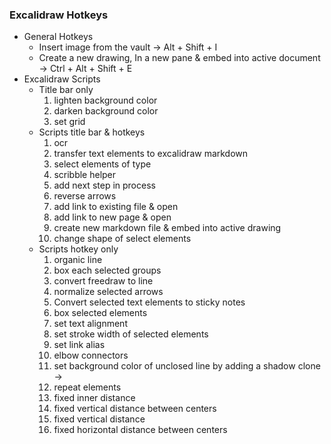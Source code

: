 ### Excalidraw Hotkeys


- General Hotkeys
	- Insert image from the vault → Alt + Shift + I 
	- Create a new drawing, In a new pane & embed into active document → Ctrl + Alt + Shift + E 
- Excalidraw Scripts
	- Title bar only
		1. lighten background color 
		2. darken background color 
		3. set grid 
	- Scripts title bar & hotkeys
		1. ocr 
		2. transfer text elements to excalidraw markdown
		3. select elements of type
		4. scribble helper
		5. add next step in process
		6. reverse arrows
		7. add link to existing file & open
		8. add link to new page & open
		9. create new markdown file & embed into active drawing
		10. change shape of select elements
	- Scripts hotkey only
		1. organic line
		2. box each selected groups
		3. convert freedraw to line
		4. normalize selected arrows
		5. Convert selected text elements to sticky notes
		6. box selected elements
		7. set text alignment
		8. set stroke width of selected elements
		9. set link alias
		10. elbow connectors
		11. set background color of unclosed line by adding a shadow clone → 
		12. repeat elements
		13. fixed inner distance
		14. fixed vertical distance between centers
		15. fixed vertical distance
		16. fixed horizontal distance between centers


